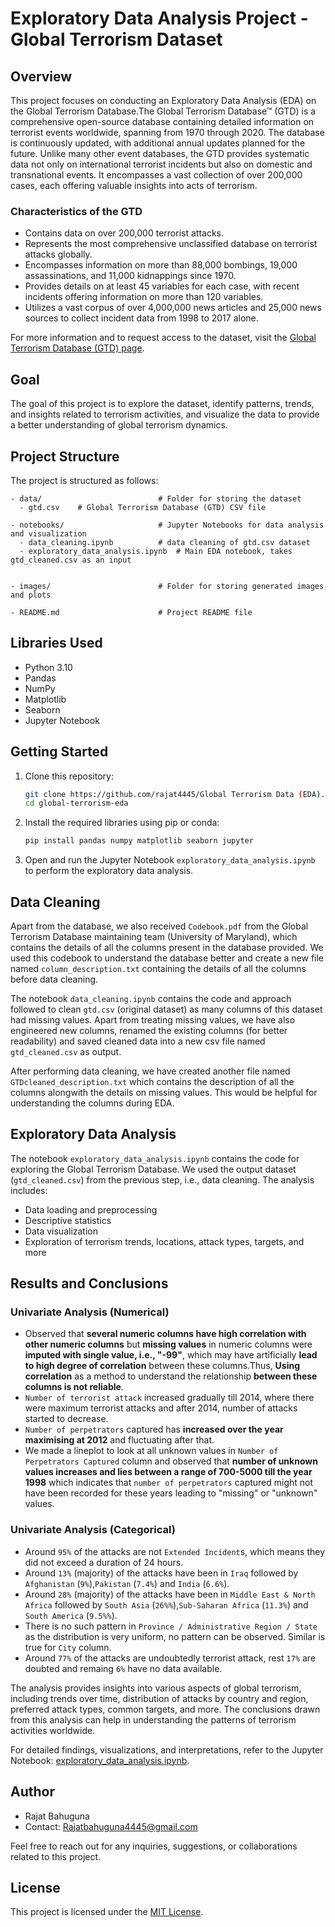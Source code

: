 # Exploratory Data Analysis Project - Global Terrorism Dataset

## Overview

This project focuses on conducting an Exploratory Data Analysis (EDA) on the Global Terrorism Database.The Global Terrorism Database™ (GTD) is a comprehensive open-source database containing detailed information on terrorist events worldwide, spanning from 1970 through 2020. The database is continuously updated, with additional annual updates planned for the future. Unlike many other event databases, the GTD provides systematic data not only on international terrorist incidents but also on domestic and transnational events. It encompasses a vast collection of over 200,000 cases, each offering valuable insights into acts of terrorism.

### Characteristics of the GTD

- Contains data on over 200,000 terrorist attacks.
- Represents the most comprehensive unclassified database on terrorist attacks globally.
- Encompasses information on more than 88,000 bombings, 19,000 assassinations, and 11,000 kidnappings since 1970.
- Provides details on at least 45 variables for each case, with recent incidents offering information on more than 120 variables.
- Utilizes a vast corpus of over 4,000,000 news articles and 25,000 news sources to collect incident data from 1998 to 2017 alone.

For more information and to request access to the dataset, visit the [Global Terrorism Database (GTD) page](https://www.start.umd.edu/gtd/about/).

## Goal

The goal of this project is to explore the dataset, identify patterns, trends, and insights related to terrorism activities, and visualize the data to provide a better understanding of global terrorism dynamics.

## Project Structure

The project is structured as follows:

```
- data/                          # Folder for storing the dataset
  - gtd.csv    # Global Terrorism Database (GTD) CSV file
  
- notebooks/                     # Jupyter Notebooks for data analysis and visualization
  - data_cleaning.ipynb          # data cleaning of gtd.csv dataset
  - exploratory_data_analysis.ipynb  # Main EDA notebook, takes gtd_cleaned.csv as an input
  
  
- images/                        # Folder for storing generated images and plots
  
- README.md                      # Project README file
```

## Libraries Used

- Python 3.10
- Pandas
- NumPy
- Matplotlib
- Seaborn
- Jupyter Notebook

## Getting Started

1. Clone this repository:

   ```bash
   git clone https://github.com/rajat4445/Global Terrorism Data (EDA).git
   cd global-terrorism-eda
   ```

2. Install the required libraries using pip or conda:

   ```bash
   pip install pandas numpy matplotlib seaborn jupyter
   ```

3. Open and run the Jupyter Notebook `exploratory_data_analysis.ipynb` to perform the exploratory data analysis.

## Data Cleaning

Apart from the database, we also received `Codebook.pdf` from the Global Terrorism Database maintaining team (University of Maryland), which contains the details of all the columns present in the database provided. We used this codebook to understand the database better and create a new file named `column_description.txt` containing the details of all the columns before data cleaning.

The notebook `data_cleaning.ipynb` contains the code and approach followed to clean `gtd.csv` (original dataset) as many columns of this dataset had missing values. Apart from treating missing values, we have also engineered new columns, renamed the existing columns (for better readability) and saved cleaned data into a new csv file named `gtd_cleaned.csv` as output. 

After performing data cleaning, we have created another file named `GTDcleaned_description.txt` which contains the description of all the columns alongwith the details on missing values. This would be helpful for understanding the columns during EDA.

## Exploratory Data Analysis

The notebook `exploratory_data_analysis.ipynb` contains the code for exploring the Global Terrorism Database. We used the output dataset (`gtd_cleaned.csv`) from the previous step, i.e., data cleaning.  The analysis includes:

- Data loading and preprocessing
- Descriptive statistics
- Data visualization
- Exploration of terrorism trends, locations, attack types, targets, and more

## Results and Conclusions

### Univariate Analysis (Numerical)

- Observed that **several numeric columns have high correlation with other numeric columns** but **missing values** in numeric columns were **imputed with single value, i.e., "-99"**, which may have artificially **lead to high degree of correlation** between these columns.Thus, **Using correlation** as a method to understand the relationship **between these columns is not reliable**.
- `Number of terrorist attack` increased gradually till 2014, where there were maximum terrorist attacks and after 2014, number of attacks started to decrease.
- `Number of perpetrators` captured has **increased over the year maximising at 2012** and fluctuating after that.
- We made a lineplot to look at all unknown values in `Number of Perpetrators Captured` column and observed that **number of unknown values increases and lies between a range of 700-5000 till the year 1998** which indicates that `number of perpetrators` captured might not have been recorded for these years leading to "missing" or "unknown" values.

### Univariate Analysis (Categorical)

- Around `95%` of the attacks are not `Extended Incident`s, which means they did not exceed a duration of 24 hours.
- Around `13%` (majority) of the attacks have been in `Iraq` followed by `Afghanistan` (`9%`),`Pakistan` (`7.4%`) and `India` (`6.6%`).
- Around `28%` (majority) of the attacks have been in `Middle East & North Africa` followed by `South Asia` (`26%%`),`Sub-Saharan Africa` (`11.3%`) and `South America` (`9.5%%`).
- There is no such pattern in `Province / Administrative Region / State` as the distribution is very uniform, no pattern can be observed. Similar is true for `City` column.
- Around `77%` of the attacks are undoubtedly terrorist attack, rest `17%` are doubted and remaing `6%` have no data available.
  

The analysis provides insights into various aspects of global terrorism, including trends over time, distribution of attacks by country and region, preferred attack types, common targets, and more. The conclusions drawn from this analysis can help in understanding the patterns of terrorism activities worldwide.

For detailed findings, visualizations, and interpretations, refer to the Jupyter Notebook: [exploratory_data_analysis.ipynb](notebooks/exploratory_data_analysis.ipynb).

## Author

- Rajat Bahuguna
- Contact: Rajatbahuguna4445@gmail.com

Feel free to reach out for any inquiries, suggestions, or collaborations related to this project.

## License

This project is licensed under the [MIT License](LICENSE).
